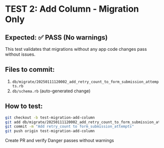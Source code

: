 # TEST 2: Add Column - Migration Only
## Expected: ✅ PASS (No warnings)

This test validates that migrations without any app code changes pass without issues.

## Files to commit:
1. `db/migrate/20250111120002_add_retry_count_to_form_submission_attempts.rb`
2. `db/schema.rb` (auto-generated change)

## How to test:
```bash
git checkout -b test-migration-add-column
git add db/migrate/20250111120002_add_retry_count_to_form_submission_attempts.rb
git commit -m "Add retry_count to form_submission_attempts"
git push origin test-migration-add-column
```

Create PR and verify Danger passes without warnings